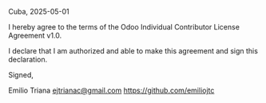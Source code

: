 Cuba, 2025-05-01

I hereby agree to the terms of the Odoo Individual Contributor License
Agreement v1.0.

I declare that I am authorized and able to make this agreement and sign this
declaration.

Signed,

Emilio Triana ejtrianac@gmail.com  https://github.com/emiliojtc
